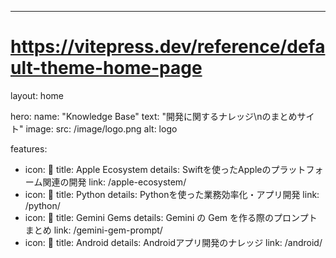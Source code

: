 ---
# https://vitepress.dev/reference/default-theme-home-page
layout: home

hero:
  name: "Knowledge Base"
  text: "開発に関するナレッジ\nのまとめサイト"
  image:
    src: /image/logo.png
    alt: logo

features:
  - icon: 🍎
    title: Apple Ecosystem
    details: Swiftを使ったAppleのプラットフォーム関連の開発
    link: /apple-ecosystem/
  - icon: 🐍
    title: Python
    details: Pythonを使った業務効率化・アプリ開発
    link: /python/
  - icon: 💎
    title: Gemini Gems
    details: Gemini の Gem を作る際のプロンプトまとめ
    link: /gemini-gem-prompt/
  - icon: 🤖
    title: Android
    details: Androidアプリ開発のナレッジ
    link: /android/


